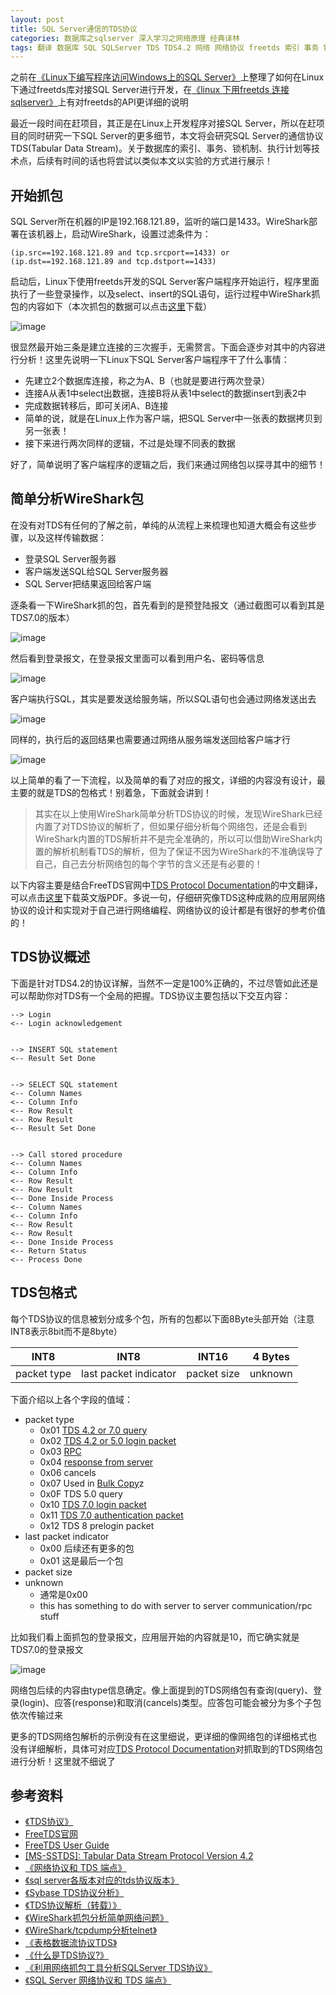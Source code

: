 ```yaml
---
layout: post
title: SQL Server通信的TDS协议
categories: 数据库之sqlserver 深入学习之网络原理 经典译林 
tags: 翻译 数据库 SQL SQLServer TDS TDS4.2 网络 网络协议 freetds 索引 事务 锁机制 执行计划 wireshark 登录 select insert 
---
```


之前在[《Linux下编写程序访问Windows上的SQL Server》](http://www.xumenger.com/linux-freetds-windows-sqlserver-20170705/)上整理了如何在Linux下通过freetds库对接SQL Server进行开发，在[《linux 下用freetds 连接sqlserver》](https://my.oschina.net/laopiao/blog/115469)上有对freetds的API更详细的说明

最近一段时间在赶项目，其正是在Linux上开发程序对接SQL Server，所以在赶项目的同时研究一下SQL Server的更多细节，本文将会研究SQL Server的通信协议TDS(Tabular Data Stream)。关于数据库的索引、事务、锁机制、执行计划等技术点，后续有时间的话也将尝试以类似本文以实验的方式进行展示！

## 开始抓包

SQL Server所在机器的IP是192.168.121.89，监听的端口是1433。WireShark部署在该机器上，启动WireShark，设置过滤条件为：

```
(ip.src==192.168.121.89 and tcp.srcport==1433) or (ip.dst==192.168.121.89 and tcp.dstport==1433)
```

启动后，Linux下使用freetds开发的SQL Server客户端程序开始运行，程序里面执行了一些登录操作，以及select、insert的SQL语句，运行过程中WireShark抓包的内容如下（本次抓包的数据可以点击[这里](../download/20180414/tds.pcapng)下载）

![image](../media/image/2018-04-14/01.png)

很显然最开始三条是建立连接的三次握手，无需赘言。下面会逐步对其中的内容进行分析！这里先说明一下Linux下SQL Server客户端程序干了什么事情：

* 先建立2个数据库连接，称之为A、B（也就是要进行两次登录）
* 连接A从表1中select出数据，连接B将从表1中select的数据insert到表2中
* 完成数据转移后，即可关闭A、B连接
* 简单的说，就是在Linux上作为客户端，把SQL Server中一张表的数据拷贝到另一张表！
* 接下来进行两次同样的逻辑，不过是处理不同表的数据

好了，简单说明了客户端程序的逻辑之后，我们来通过网络包以探寻其中的细节！

## 简单分析WireShark包

在没有对TDS有任何的了解之前，单纯的从流程上来梳理也知道大概会有这些步骤，以及这样传输数据：

* 登录SQL Server服务器
* 客户端发送SQL给SQL Server服务器
* SQL Server把结果返回给客户端

逐条看一下WireShark抓的包，首先看到的是预登陆报文（通过截图可以看到其是TDS7.0的版本）

![image](../media/image/2018-04-14/02.png)

然后看到登录报文，在登录报文里面可以看到用户名、密码等信息

![image](../media/image/2018-04-14/03.png)

客户端执行SQL，其实是要发送给服务端，所以SQL语句也会通过网络发送出去

![image](../media/image/2018-04-14/04.png)

同样的，执行后的返回结果也需要通过网络从服务端发送回给客户端才行

![image](../media/image/2018-04-14/05.png)

以上简单的看了一下流程，以及简单的看了对应的报文，详细的内容没有设计，最主要的就是TDS的包格式！别着急，下面就会讲到！

>其实在以上使用WireShark简单分析TDS协议的时候，发现WireShark已经内置了对TDS协议的解析了，但如果仔细分析每个网络包，还是会看到WireShark内置的TDS解析并不是完全准确的，所以可以借助WireShark内置的解析机制看TDS的解析，但为了保证不因为WireShark的不准确误导了自己，自己去分析网络包的每个字节的含义还是有必要的！

以下内容主要是结合FreeTDS官网中[TDS Protocol Documentation](http://www.freetds.org/tds.html)的中文翻译，可以点击[这里](../download/20180414/tds.pdf)下载英文版PDF。多说一句，仔细研究像TDS这种成熟的应用层网络协议的设计和实现对于自己进行网络编程、网络协议的设计都是有很好的参考价值的！

## TDS协议概述

下面是针对TDS4.2的协议详解，当然不一定是100%正确的，不过尽管如此还是可以帮助你对TDS有一个全局的把握。TDS协议主要包括以下交互内容：

```
--> Login
<-- Login acknowledgement


--> INSERT SQL statement
<-- Result Set Done


--> SELECT SQL statement
<-- Column Names
<-- Column Info
<-- Row Result
<-- Row Result
<-- Result Set Done


--> Call stored procedure
<-- Column Names
<-- Column Info
<-- Row Result
<-- Row Result
<-- Done Inside Process
<-- Column Names
<-- Column Info
<-- Row Result
<-- Row Result
<-- Done Inside Process
<-- Return Status
<-- Process Done
```

## TDS包格式

每个TDS协议的信息被划分成多个包，所有的包都以下面8Byte头部开始（注意INT8表示8bit而不是8byte）

 INT8       | INT8                  | INT16       | 4 Bytes
------------|-----------------------|-------------|---------
packet type | last packet indicator | packet size | unknown

下面介绍以上各个字段的值域：

* packet type
	* 0x01 [TDS 4.2 or 7.0 query](http://www.freetds.org/tds.html#p1)
	* 0x02 [TDS 4.2 or 5.0 login packet](http://www.freetds.org/tds.html#login)
	* 0x03 [RPC](http://www.freetds.org/tds.html#p3)
	* 0x04 [response from server](http://www.freetds.org/tds.html#responses)
	* 0x06 cancels
	* 0x07 Used in [Bulk Copy](http://www.freetds.org/tds.html#p7)z
	* 0x0F TDS 5.0 query
	* 0x10 [TDS 7.0 login packet](http://www.freetds.org/tds.html#login7)
	* 0x11 [TDS 7.0 authentication packet](http://www.freetds.org/tds.html#auth7)
	* 0x12 TDS 8 prelogin packet
* last packet indicator
	* 0x00 后续还有更多的包
	* 0x01 这是最后一个包
* packet size
* unknown 
	* 通常是0x00
	* this has something to do with server to server communication/rpc stuff

比如我们看上面抓包的登录报文，应用层开始的内容就是10，而它确实就是TDS7.0的登录报文

![image](../media/image/2018-04-14/06.png)

网络包后续的内容由type信息确定。像上面提到的TDS网络包有查询(query)、登录(login)、应答(response)和取消(cancels)类型。应答包可能会被分为多个子包依次传输过来

更多的TDS网络包解析的示例没有在这里细说，更详细的像网络包的详细格式也没有详细解析，具体可对应[TDS Protocol Documentation](http://www.freetds.org/tds.html)对抓取到的TDS网络包进行分析！这里就不细说了

## 参考资料

* [《TDS协议》](https://blog.csdn.net/cxzhq2002/article/details/5720350)
* [FreeTDS官网](http://www.freetds.org)
* [FreeTDS User Guide](http://www.freetds.org/userguide/)
* [[MS-SSTDS]: Tabular Data Stream Protocol Version 4.2](https://msdn.microsoft.com/en-us/library/ee301863(v=sql.105).aspx)
* [《网络协议和 TDS 端点》](https://msdn.microsoft.com/zh-cn/library/ms191220.aspx)
* [《sql server各版本对应的tds协议版本》](http://www.freetds.org/userguide/choosingtdsprotocol.htm)
* [《Sybase TDS协议分析》](https://my.oschina.net/tangcoffee/blog/359493)
* [《TDS协议解析（转载）》](https://www.cnblogs.com/yylqinghao/archive/2010/03/16/1687551.html)
* [《WireShark抓包分析简单网络问题》](http://www.xumenger.com/tcp-wireshark-20170215/)
* [《WireShark/tcpdump分析telnet》](http://www.xumenger.com/linux-windows-wireshark-tcpdump-telnet-20170706/)
* [《表格数据流协议TDS》](https://blog.csdn.net/shanyou/article/details/4811874)
* [《什么是TDS协议?》](https://www.cnblogs.com/awpatp/archive/2010/03/12/1684155.html)
* [《利用网络抓包工具分析SQLServer TDS协议》](http://blog.sina.com.cn/s/blog_71534205010167hq.html)
* [《SQL Server 网络协议和 TDS 端点》](http://blog.51cto.com/ultrasql/1847205)